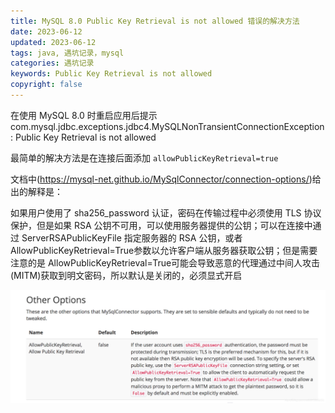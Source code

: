 ```yaml
---
title: MySQL 8.0 Public Key Retrieval is not allowed 错误的解决方法
date: 2023-06-12
updated: 2023-06-12
tags: java, 遇坑记录，mysql
categories: 遇坑记录
keywords: Public Key Retrieval is not allowed
copyright: false
---
```


在使用 MySQL 8.0 时重启应用后提示 com.mysql.jdbc.exceptions.jdbc4.MySQLNonTransientConnectionException: Public Key Retrieval is not allowed

最简单的解决方法是在连接后面添加 `allowPublicKeyRetrieval=true`

文档中(https://mysql-net.github.io/MySqlConnector/connection-options/)给出的解释是：

如果用户使用了 sha256_password 认证，密码在传输过程中必须使用 TLS 协议保护，但是如果 RSA 公钥不可用，可以使用服务器提供的公钥；可以在连接中通过 ServerRSAPublicKeyFile 指定服务器的 RSA 公钥，或者AllowPublicKeyRetrieval=True参数以允许客户端从服务器获取公钥；但是需要注意的是 AllowPublicKeyRetrieval=True可能会导致恶意的代理通过中间人攻击(MITM)获取到明文密码，所以默认是关闭的，必须显式开启

![img](https://raw.githubusercontent.com/JasonDong97/blog_pics/master/img/20190406221957566.png)